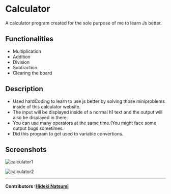 # Calculator
A calculator program created  for the sole purpose of me to learn Js better.

Functionalities
-
<ul>
   <li>Multiplication</li>
   <li>Addition</li>
   <li>Division</li>
   <li>Subtraction</li>
   <li>Clearing the board</li>
</ul>

Description
-
<ul>
   
<li>Used hardCoding to learn to use js better by solving those miniproblems inside of this calculator website.</li>
<li>The input will be displayed inside of a normal h1 text and the output will also be displayed in there.</li>
<li>You can use many operators at the same time.(You might face some output bugs sometimes.</li>
<li>Did this program to get used to variable convertions.</li>
</ul>

Screenshots
-

![calculator1](https://user-images.githubusercontent.com/96385473/197256531-10ff53c6-b892-4eb1-8afa-6c3baa78e721.png)

![calculator2](https://user-images.githubusercontent.com/96385473/197256534-1c2fd73b-13c5-4f0c-a90e-eb6ceef2d566.png)


---
<strong>Contributors :[Hideki Natsumi](https://github.com/HidekiNatsumi) 
